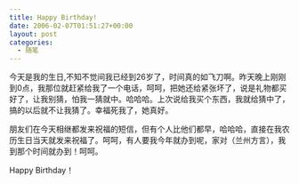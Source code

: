 ```yaml
---
title: Happy Birthday!
date: 2006-02-07T01:51:27+00:00
layout: post
categories:
  - 随笔
---
```


今天是我的生日,不知不觉间我已经到26岁了，时间真的如飞刀啊。昨天晚上刚刚到0点，我那位就赶紧给我了一个电话，呵呵，把她还给紧张坏了，说是礼物都买好了，让我别猜，怕我一猜就中。哈哈哈。上次说给我买个东西，我就给猜中了，搞的以后就不让我猜了。幸福死我了，她真好。

朋友们在今天相继都发来祝福的短信，但有个人比他们都早，哈哈哈，直接在我农历生日当天就发来祝福了。呵呵，有人要我今年就办到呢，家对（兰州方言），我到那个时间就办到！呵呵。

Happy Birthday！
